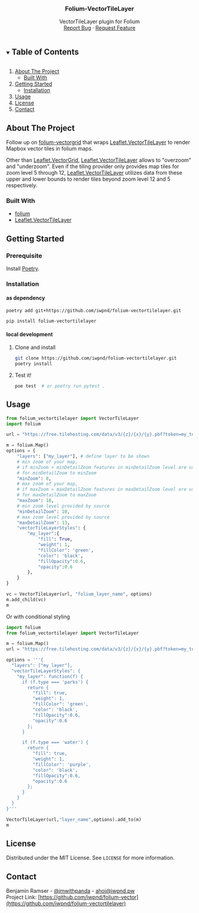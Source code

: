 <br />
<p align="center">
  <h3 align="center">Folium-VectorTileLayer</h3>

  <p align="center">
    VectorTileLayer plugin for Folium
    <br />
    <a href="https://github.com/iwpnd/folium-vectortilelayer/issues">Report Bug</a>
    ·
    <a href="https://github.com/iwpnd/folium-vectortilelayer/issues">Request Feature</a>
  </p>
</p>

<!-- TABLE OF CONTENTS -->
<details open="open">
  <summary><h2 style="display: inline-block">Table of Contents</h2></summary>
  <ol>
    <li>
      <a href="#about-the-project">About The Project</a>
      <ul>
        <li><a href="#built-with">Built With</a></li>
      </ul>
    </li>
    <li>
      <a href="#getting-started">Getting Started</a>
      <ul>
        <li><a href="#installation">Installation</a></li>
      </ul>
    </li>
    <li><a href="#usage">Usage</a></li>
    <li><a href="#license">License</a></li>
    <li><a href="#contact">Contact</a></li>
  </ol>
</details>

<!-- ABOUT THE PROJECT -->

## About The Project

Follow up on [folium-vectorgrid](https://github.com/iwpnd/folium-vectorgrid) that wraps
[Leaflet.VectorTileLayer](https://gitlab.com/jkuebart/Leaflet.VectorTileLayer) to render
Mapbox vector tiles in folium maps.

Other than [Leaflet.VectorGrid](https://github.com/Leaflet/Leaflet.VectorGrid/), [Leaflet.VectorTileLayer](https://gitlab.com/jkuebart/Leaflet.VectorTileLayer) allows
to "overzoom" and "underzoom".
Even if the tiling provider only provides map tiles for zoom level 5 through 12,
[Leaflet.VectorTileLayer](https://gitlab.com/jkuebart/Leaflet.VectorTileLayer) utilizes
data from these upper and lower bounds to render tiles beyond
zoom level 12 and 5 respectively.

### Built With

-   [folium](https://github.com/python-visualization/folium)
-   [Leaflet.VectorTileLayer](https://gitlab.com/jkuebart/Leaflet.VectorTileLayer)

<!-- GETTING STARTED -->

## Getting Started

### Prerequisite

Install [Poetry](https://python-poetry.org/docs/#installation).

### Installation

#### as dependency

```
poetry add git+https://github.com/iwpnd/folium-vectortilelayer.git
```

```
pip install folium-vectortilelayer
```

#### local development

1. Clone and install
    ```sh
    git clone https://github.com/iwpnd/folium-vectortilelayer.git
    poetry install
    ```
2. Test it!
    ```sh
    poe test  # or poetry run pytest .
    ```

## Usage

```python
from folium_vectortilelayer import VectorTileLayer
import folium

url = "https://free.tilehosting.com/data/v3/{z}/{x}/{y}.pbf?token=my_token"

m = folium.Map()
options = {
    "layers": ["my_layer"], # define layer to be shown
    # min zoom of your map,
    # if minZoom < minDetailZoom features in minDetailZoom level are used
    # for minDetailZoom to minZoom
    "minZoom": 8,
    # max zoom of your map,
    # if maxZoom > maxDetailZoom features in maxDetailZoom level are used
    # for maxDetailZoom to maxZoom
    "maxZoom": 18,
    # min zoom level provided by source
    "minDetailZoom": 10,
    # max zoom level provided by source
    "maxDetailZoom": 13,
    "vectorTileLayerStyles": {
        "my_layer":{
            "fill": True,
            "weight": 1,
            "fillColor": 'green',
            "color": 'black',
            "fillOpacity":0.6,
            "opacity":0.6
        },
    }
}

vc = VectorTileLayer(url, "folium_layer_name", options)
m.add_child(vc)
m
```

Or with conditional styling

```python
import folium
from folium_vectortilelayer import VectorTileLayer

m = folium.Map()
url = "https://free.tilehosting.com/data/v3/{z}/{x}/{y}.pbf?token=my_token"

options = '''{
  "layers": ["my_layer"],
  "vectorTileLayerStyles": {
    "my_layer": function(f) {
      if (f.type === 'parks') {
        return {
          "fill": true,
          "weight": 1,
          "fillColor": 'green',
          "color": 'black',
          "fillOpacity":0.6,
          "opacity":0.6
        };
      }

      if (f.type === 'water') {
        return {
          "fill": true,
          "weight": 1,
          "fillColor": 'purple',
          "color": 'black',
          "fillOpacity":0.6,
          "opacity":0.6
        };
      }
    }
  }
}'''

VectorTileLayer(url,"layer_name",options).add_to(m)
m
```

## License

Distributed under the MIT License. See `LICENSE` for more information.

## Contact

Benjamin Ramser - [@imwithpanda](https://twitter.com/imwithpanda) - ahoi@iwpnd.pw  
Project Link: [https://github.com/iwpnd/folium-vector](https://github.com/iwpnd/folium-vectortilelayer)

